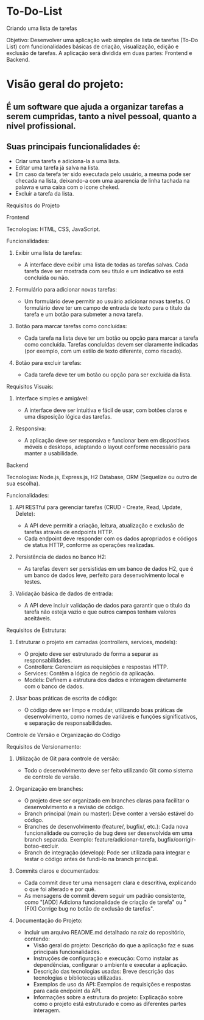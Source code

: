 # To-Do-List
Criando uma lista de tarefas
 
Objetivo: Desenvolver uma aplicação web simples de lista de tarefas (To-Do List) com funcionalidades básicas de criação, visualização, edição e exclusão de tarefas. A aplicação será dividida em duas partes: Frontend e Backend.

# Visão geral do projeto:
## É um software que ajuda a organizar tarefas a serem cumpridas, tanto a nivel pessoal, quanto a nivel profissional.
## Suas principais funcionalidades é:
   - Criar uma tarefa e adiciona-la a uma lista.
   - Editar uma tarefa já salva na lista.
   - Em caso da terefa ter sido executada pelo usuário, a mesma pode ser checada na lista, deixando-a com uma aparencia de linha tachada na palavra e uma caixa com o icone cheked.
   - Excluir a tarefa da lista.

Requisitos do Projeto
 
Frontend
 
Tecnologias: HTML, CSS, JavaScript.
 
Funcionalidades:
1. Exibir uma lista de tarefas:
   - A interface deve exibir uma lista de todas as tarefas salvas. Cada tarefa deve ser mostrada com seu título e um indicativo se está concluída ou não.
 
2. Formulário para adicionar novas tarefas:
   - Um formulário deve permitir ao usuário adicionar novas tarefas. O formulário deve ter um campo de entrada de texto para o título da tarefa e um botão para submeter a nova tarefa.
 
3. Botão para marcar tarefas como concluídas:
   - Cada tarefa na lista deve ter um botão ou opção para marcar a tarefa como concluída. Tarefas concluídas devem ser claramente indicadas (por exemplo, com um estilo de texto diferente, como riscado).
 
4. Botão para excluir tarefas:
   - Cada tarefa deve ter um botão ou opção para ser excluída da lista.
 
Requisitos Visuais:
1. Interface simples e amigável:
   - A interface deve ser intuitiva e fácil de usar, com botões claros e uma disposição lógica das tarefas.
 
2. Responsiva:
   - A aplicação deve ser responsiva e funcionar bem em dispositivos móveis e desktops, adaptando o layout conforme necessário para manter a usabilidade.
 
Backend
 
Tecnologias: Node.js, Express.js, H2 Database, ORM (Sequelize ou outro de sua escolha).
 
Funcionalidades:
1. API RESTful para gerenciar tarefas (CRUD - Create, Read, Update, Delete):
   - A API deve permitir a criação, leitura, atualização e exclusão de tarefas através de endpoints HTTP.
   - Cada endpoint deve responder com os dados apropriados e códigos de status HTTP, conforme as operações realizadas.
 
2. Persistência de dados no banco H2:
   - As tarefas devem ser persistidas em um banco de dados H2, que é um banco de dados leve, perfeito para desenvolvimento local e testes.
 
3. Validação básica de dados de entrada:
   - A API deve incluir validação de dados para garantir que o título da tarefa não esteja vazio e que outros campos tenham valores aceitáveis.
 
Requisitos de Estrutura:
1. Estruturar o projeto em camadas (controllers, services, models):
   - O projeto deve ser estruturado de forma a separar as responsabilidades.
   - Controllers: Gerenciam as requisições e respostas HTTP.
   - Services: Contêm a lógica de negócio da aplicação.
   - Models: Definem a estrutura dos dados e interagem diretamente com o banco de dados.
 
2. Usar boas práticas de escrita de código:
   - O código deve ser limpo e modular, utilizando boas práticas de desenvolvimento, como nomes de variáveis e funções significativos, e separação de responsabilidades.
 
Controle de Versão e Organização do Código
 
Requisitos de Versionamento:
1. Utilização de Git para controle de versão:
   - Todo o desenvolvimento deve ser feito utilizando Git como sistema de controle de versão.
 
2. Organização em branches:
   - O projeto deve ser organizado em branches claras para facilitar o desenvolvimento e a revisão de código.
   - Branch principal (main ou master): Deve conter a versão estável do código.
   - Branches de desenvolvimento (feature/, bugfix/, etc.): Cada nova funcionalidade ou correção de bug deve ser desenvolvida em uma branch separada. Exemplo: feature/adicionar-tarefa, bugfix/corrigir-botao-excluir.
   - Branch de integração (develop): Pode ser utilizada para integrar e testar o código antes de fundi-lo na branch principal.
 
3. Commits claros e documentados:
   - Cada commit deve ter uma mensagem clara e descritiva, explicando o que foi alterado e por quê.
   - As mensagens de commit devem seguir um padrão consistente, como "[ADD] Adiciona funcionalidade de criação de tarefa" ou "[FIX] Corrige bug no botão de exclusão de tarefas".
 
4. Documentação do Projeto:
   - Incluir um arquivo README.md detalhado na raiz do repositório, contendo:
     - Visão geral do projeto: Descrição do que a aplicação faz e suas principais funcionalidades.
     - Instruções de configuração e execução: Como instalar as dependências, configurar o ambiente e executar a aplicação.
     - Descrição das tecnologias usadas: Breve descrição das tecnologias e bibliotecas utilizadas.
     - Exemplos de uso da API: Exemplos de requisições e respostas para cada endpoint da API.
     - Informações sobre a estrutura do projeto: Explicação sobre como o projeto está estruturado e como as diferentes partes interagem.
